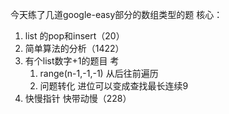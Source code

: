今天练了几道google-easy部分的数组类型的题
核心：
1. list 的pop和insert（20）
2. 简单算法的分析（1422）
3. 有个list数字+1的题目 考
    1. range(n-1,-1,-1) 从后往前遍历
    2. 问题转化 进位可以变成查找最长连续9
4. 快慢指针 快带动慢（228）
